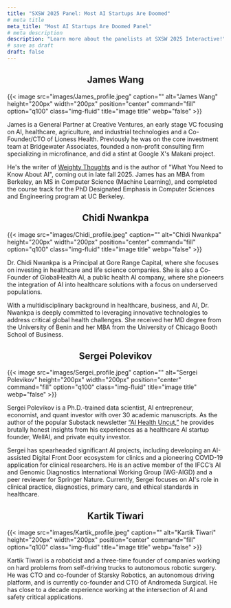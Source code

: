 ```yaml
---
title: "SXSW 2025 Panel: Most AI Startups Are Doomed"
# meta title
meta_title: "Most AI Startups Are Doomed Panel"
# meta description
description: "Learn more about the panelists at SXSW 2025 Interactive!"
# save as draft
draft: false
---
```


<center><h2>James Wang</h2></center>
{{< image src="images/James_profile.jpeg" caption="" alt="James Wang" height="200px" width="200px" position="center" command="fill" option="q100" class="img-fluid" title="image title"  webp="false" >}} 

James is a General Partner at Creative Ventures, an early stage VC focusing on AI, healthcare, agriculture, and industrial technologies and a Co-Founder/CTO of Lioness Health. Previously he was on the core investment team at Bridgewater Associates, founded a non-profit consulting firm specializing in microfinance, and did a stint at Google X's Makani project. 

He's the writer of [Weighty Thoughts](https://weightythoughts.com) and is the author of "What You Need to Know About AI", coming out in late fall 2025. James has an MBA from Berkeley, an MS in Computer Science (Machine Learning), and completed the course track for the PhD Designated Emphasis in Computer Sciences and Engineering program at UC Berkeley.

<center><h2>Chidi Nwankpa</h2></center>

{{< image src="images/Chidi_profile.jpeg" caption="" alt="Chidi Nwankpa" height="200px" width="200px" position="center" command="fill" option="q100" class="img-fluid" title="image title"  webp="false" >}} 

Dr. Chidi Nwankpa is a Principal at Gore Range Capital, where she focuses on investing in healthcare and life science companies. She is also a Co-Founder of GlobalHealth AI, a public health AI company, where she pioneers the integration of AI into healthcare solutions with a focus on underserved populations. 

With a multidisciplinary background in healthcare, business, and AI, Dr. Nwankpa is deeply committed to leveraging innovative technologies to address critical global health challenges. She received her MD degree from the University of Benin and her MBA from the University of Chicago Booth School of Business.

<center><h2>Sergei Polevikov</h2></center>

{{< image src="images/Sergei_profile.jpeg" caption="" alt="Sergei Polevikov" height="200px" width="200px" position="center" command="fill" option="q100" class="img-fluid" title="image title"  webp="false" >}} 

Sergei Polevikov is a Ph.D.-trained data scientist, AI entrepreneur, economist, and quant investor with over 30 academic manuscripts. As the author of the popular Substack newsletter [“AI Health Uncut,”](https://sergeiai.substack.com) he provides brutally honest insights from his experiences as a healthcare AI startup founder, WellAI, and private equity investor. 

Sergei has spearheaded significant AI projects, including developing an AI-assisted Digital Front Door ecosystem for clinics and a pioneering COVID-19 application for clinical researchers. He is an active member of the IFCC’s AI and Genomic Diagnostics International Working Group (WG-AIGD) and a peer reviewer for Springer Nature. Currently, Sergei focuses on AI's role in clinical practice, diagnostics, primary care, and ethical standards in healthcare.

<center><h2>Kartik Tiwari</h2></center>

{{< image src="images/Kartik_profile.jpeg" caption="" alt="Kartik Tiwari" height="200px" width="200px" position="center" command="fill" option="q100" class="img-fluid" title="image title"  webp="false" >}} 

Kartik Tiwari is a roboticist and a three-time founder of companies working on hard problems from self-driving trucks to autonomous robotic surgery. He was CTO and co-founder of Starsky Robotics, an autonomous driving platform, and is currently co-founder and CTO of Andromeda Surgical. He has close to a decade experience working at the intersection of AI and safety critical applications.

